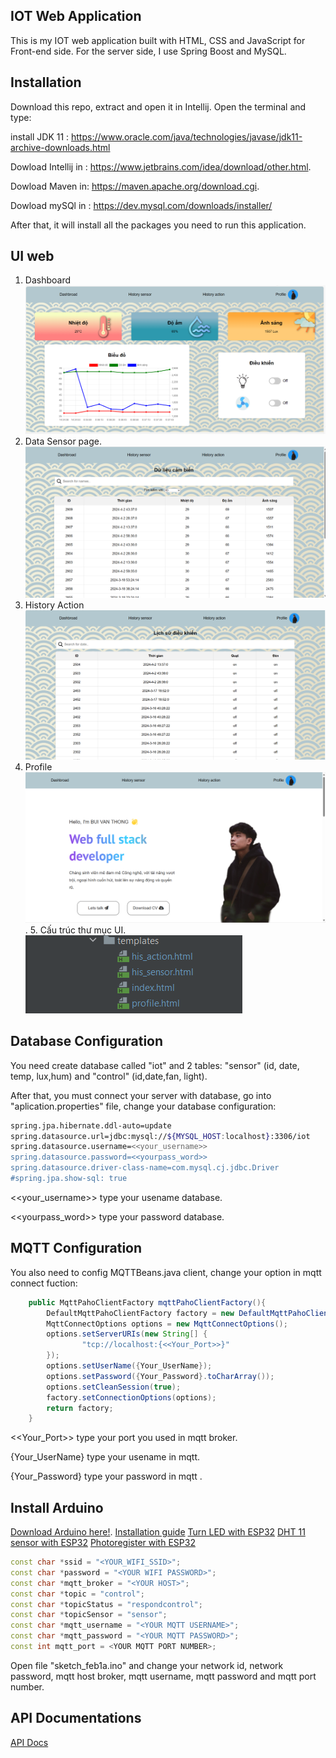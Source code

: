  ## IOT Web Application

This is my IOT web application built with HTML, CSS and JavaScript for Front-end side. For the server side, I use Spring Boost and MySQL.

## Installation

Download this repo, extract and open it in Intellij. Open the terminal and type:

install JDK 11 : https://www.oracle.com/java/technologies/javase/jdk11-archive-downloads.html

Dowload Intellij in  : https://www.jetbrains.com/idea/download/other.html.

Dowload Maven in: https://maven.apache.org/download.cgi.

Dowload mySQl in : https://dev.mysql.com/downloads/installer/

After that, it will install all the packages you need to run this application.

## UI web



  1. Dashboard
    ![img.png](img.png)
  2. Data Sensor page.
    ![img_1.png](img_1.png)
  3. History Action
    ![img_2.png](img_2.png)
  4. Profile
    ![img_3.png](img_3.png).
     5. Cấu trúc thư mục UI.
    ![img_6.png](img_6.png)
    
## Database Configuration

You need create database called "iot" and 2 tables: "sensor" (id, date, temp, lux,hum) and "control" (id,date,fan, light).

After that, you must connect your server with database, go into "aplication.properties" file, change your database configuration:

```bash
spring.jpa.hibernate.ddl-auto=update
spring.datasource.url=jdbc:mysql://${MYSQL_HOST:localhost}:3306/iot
spring.datasource.username=<<your_username>>
spring.datasource.password=<<yourpass_word>>
spring.datasource.driver-class-name=com.mysql.cj.jdbc.Driver
#spring.jpa.show-sql: true
```
<<your_username>> type your usename database.

<<yourpass_word>> type your password database.

## MQTT Configuration

You also need to config MQTTBeans.java client, change your option in mqtt connect fuction:


``` java
    public MqttPahoClientFactory mqttPahoClientFactory(){
        DefaultMqttPahoClientFactory factory = new DefaultMqttPahoClientFactory();
        MqttConnectOptions options = new MqttConnectOptions();
        options.setServerURIs(new String[] {
                "tcp://localhost:{<<Your_Port>>}"
        });
        options.setUserName({Your_UserName});
        options.setPassword({Your_Password}.toCharArray());
        options.setCleanSession(true);
        factory.setConnectionOptions(options);
        return factory;
    }
```
<<Your_Port>> type your port you used in mqtt broker.

{Your_UserName} type your usename in mqtt.

{Your_Password} type your password in mqtt .


## Install Arduino

[Download Arduino here!](https://www.arduino.cc/en/software/).
[Installation guide](https://www.thegioididong.com/game-app/cach-tai-va-cai-dat-arduino-ide-nhanh-de-dang-1321845)
[Turn LED with ESP32](https://www.instructables.com/Blinking-an-LED-With-ESP32/)
[DHT 11 sensor with ESP32](https://randomnerdtutorials.com/esp32-dht11-dht22-temperature-humidity-sensor-arduino-ide/)
[Photoregister with ESP32](https://www.youtube.com/watch?v=0t-e2Dmz5TI)

```cpp
const char *ssid = "<YOUR_WIFI_SSID>";
const char *password = "<YOUR WIFI PASSWORD>";
const char *mqtt_broker = "<YOUR HOST>";
const char *topic = "control";
const char *topicStatus = "respondcontrol";
const char *topicSensor = "sensor";
const char *mqtt_username = "<YOUR MQTT USERNAME>";
const char *mqtt_password = "<YOUR MQTT PASSWORD>";
const int mqtt_port = <YOUR MQTT PORT NUMBER>;
```

Open file "sketch_feb1a.ino" and change your network id, network password, mqtt host broker, mqtt username, mqtt password and mqtt port number.

## API Documentations

[API Docs](https://documenter.getpostman.com/view/27000972/2sA35HWfbb)